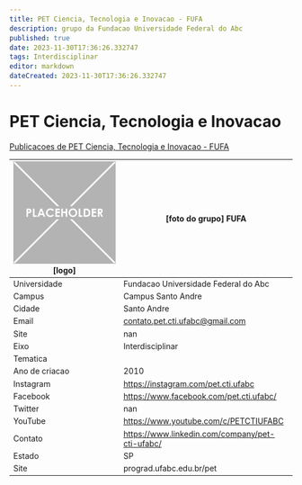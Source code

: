 ```yaml
---
title: PET Ciencia, Tecnologia e Inovacao - FUFA
description: grupo da Fundacao Universidade Federal do Abc
published: true
date: 2023-11-30T17:36:26.332747
tags: Interdisciplinar
editor: markdown
dateCreated: 2023-11-30T17:36:26.332747
---
```


# PET Ciencia, Tecnologia e Inovacao

[Publicacoes de PET Ciencia, Tecnologia e Inovacao - FUFA](/atividade/216PETCienciaTecnologiaeInovacaoFUFA/feed.md)

| ![placeholder.png](/placeholder.png) [logo] | [foto do grupo] FUFA         |
| ------------------------------------------- | ------------------------------------------------- |
| Universidade                                | Fundacao Universidade Federal do Abc      |
| Campus                                      | Campus Santo Andre            |
| Cidade                                      | Santo Andre             |
| Email                                       | contato.pet.cti.ufabc@gmail.com             |
| Site                                        | nan              |
| Eixo                                        | Interdisciplinar              |
| Tematica                                    |           |
| Ano de criacao                              | 2010        |
| Instagram                                   | https://instagram.com/pet.cti.ufabc         |
| Facebook                                    | https://www.facebook.com/pet.cti.ufabc/          |
| Twitter                                     | nan           |
| YouTube                                     | https://www.youtube.com/c/PETCTIUFABC           |
| Contato                                     | https://www.linkedin.com/company/pet-cti-ufabc/         |
| Estado                                      |  SP            |
| Site                                        | prograd.ufabc.edu.br/pet |

